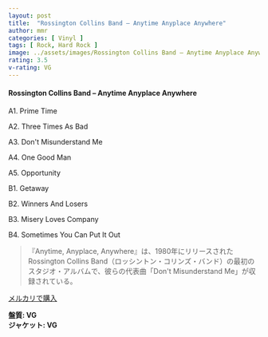 ```yaml
---
layout: post
title:  "Rossington Collins Band – Anytime Anyplace Anywhere"
author: mmr
categories: [ Vinyl ]
tags: [ Rock, Hard Rock ]
image: ../assets/images/Rossington Collins Band – Anytime Anyplace Anywhere.jpg
rating: 3.5
v-rating: VG
---
```


#### Rossington Collins Band – Anytime Anyplace Anywhere

A1. Prime Time

A2. Three Times As Bad

A3. Don't Misunderstand Me

A4. One Good Man

A5. Opportunity

B1. Getaway

B2. Winners And Losers

B3. Misery Loves Company

B4. Sometimes You Can Put It Out

> 『Anytime, Anyplace, Anywhere』は、1980年にリリースされたRossington Collins Band（ロッシントン・コリンズ・バンド）の最初のスタジオ・アルバムで、彼らの代表曲「Don't Misunderstand Me」が収録されている。

[メルカリで購入](https://jp.mercari.com/item/m91366471609)

<div class="mt-4 mb-4 d-flex align-items-center">
<strong class="mr-1">盤質: VG</strong>
</div>
<div class="mt-4 mb-4 d-flex align-items-center">
<strong class="mr-1">ジャケット: VG</strong>
</div>
